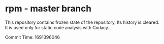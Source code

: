 # rpm - master branch

This repository contains frozen state of the repository.
Its history is cleared. It is used only for static code
analysis with Codacy.

Commit Time: 1691396046